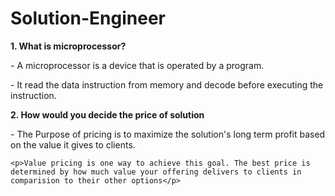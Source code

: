 # Solution-Engineer

<div class="head">
  <b>1. What is microprocessor?</b>
  <p></p>
  <p>- A microprocessor is a device that is operated by a program.</p>
  <p>- It read the data instruction from memory and decode before executing the instruction.</p>
</div>

<div>
  <b>2. How would you decide the price of solution</b>
  <div>
    <p>- The Purpose of pricing is to maximize the solution's long term profit based on the value it gives to clients.</p>

    <p>Value pricing is one way to achieve this goal. The best price is determined by how much value your offering delivers to clients in comparision to their other options</p>
  </div>
</div>
